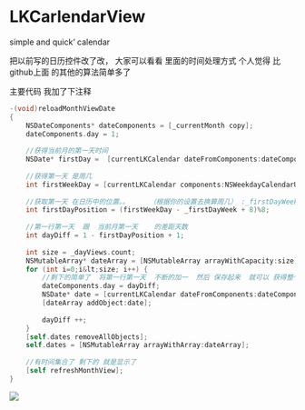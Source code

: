 LKCarlendarView
===============

simple and quick‘ calendar

把以前写的日历控件改了改，   大家可以看看  里面的时间处理方式  个人觉得  比github上面 的其他的算法简单多了

主要代码 我加了下注释

```objective-c
-(void)reloadMonthViewDate
{
    NSDateComponents* dateComponents = [_currentMonth copy];
    dateComponents.day = 1;
    
    //获得当前月的第一天时间
    NSDate* firstDay =  [currentLKCalendar dateFromComponents:dateComponents];
    
    //获得第一天 是周几
    int firstWeekDay = [currentLKCalendar components:NSWeekdayCalendarUnit fromDate:firstDay].weekday;
    
    //获取第一天 在日历中的位置。。     （根据你的设置去换算周几） :_firstDayWeek 是可设置的
    int firstDayPosition = (firstWeekDay - _firstDayWeek + 8)%8;
    
    //第一行第一天  跟  当前月第一天    的差距天数
    int dayDiff = 1 - firstDayPosition + 1;
    
    int size = _dayViews.count;
    NSMutableArray* dateArray = [NSMutableArray arrayWithCapacity:size];
    for (int i=0;i&lt;size; i++) {
        //剩下的简单了  将第一行第一天  不断的加一  然后 保存起来  就可以 获得整个月的 时间集合了
        dateComponents.day = dayDiff;
        NSDate* date = [currentLKCalendar dateFromComponents:dateComponents];
        [dateArray addObject:date];
        
        dayDiff ++;
    }
    [self.dates removeAllObjects];
    self.dates = [NSMutableArray arrayWithArray:dateArray];
    
    //有时间集合了 剩下的 就是显示了
    [self refreshMonthView];
}
```

![](http://img.blog.csdn.net/20140227103454156?watermark/2/text/aHR0cDovL2Jsb2cuY3Nkbi5uZXQvbGk2MTg1Mzc3/font/5a6L5L2T/fontsize/400/fill/I0JBQkFCMA==/dissolve/70/gravity/Center)
